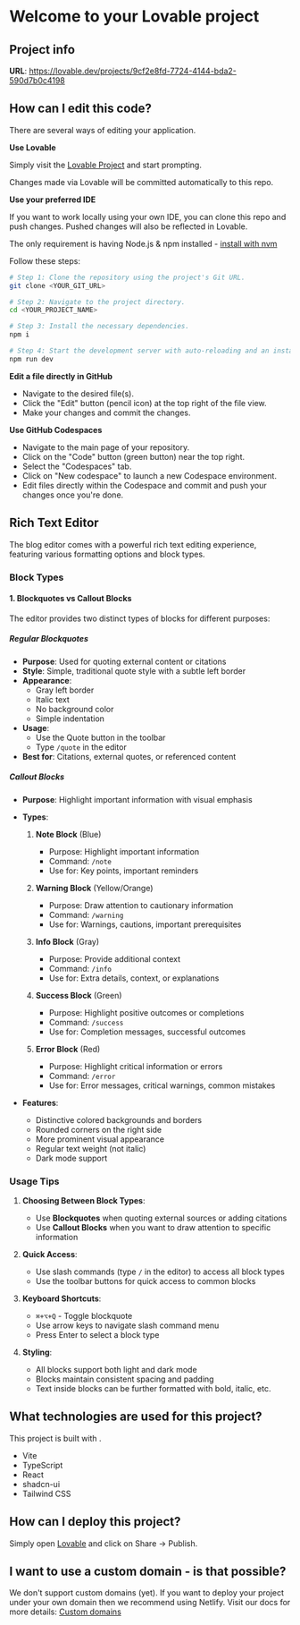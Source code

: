 # Welcome to your Lovable project

## Project info

**URL**: https://lovable.dev/projects/9cf2e8fd-7724-4144-bda2-590d7b0c4198

## How can I edit this code?

There are several ways of editing your application.

**Use Lovable**

Simply visit the [Lovable Project](https://lovable.dev/projects/9cf2e8fd-7724-4144-bda2-590d7b0c4198) and start prompting.

Changes made via Lovable will be committed automatically to this repo.

**Use your preferred IDE**

If you want to work locally using your own IDE, you can clone this repo and push changes. Pushed changes will also be reflected in Lovable.

The only requirement is having Node.js & npm installed - [install with nvm](https://github.com/nvm-sh/nvm#installing-and-updating)

Follow these steps:

```sh
# Step 1: Clone the repository using the project's Git URL.
git clone <YOUR_GIT_URL>

# Step 2: Navigate to the project directory.
cd <YOUR_PROJECT_NAME>

# Step 3: Install the necessary dependencies.
npm i

# Step 4: Start the development server with auto-reloading and an instant preview.
npm run dev
```

**Edit a file directly in GitHub**

- Navigate to the desired file(s).
- Click the "Edit" button (pencil icon) at the top right of the file view.
- Make your changes and commit the changes.

**Use GitHub Codespaces**

- Navigate to the main page of your repository.
- Click on the "Code" button (green button) near the top right.
- Select the "Codespaces" tab.
- Click on "New codespace" to launch a new Codespace environment.
- Edit files directly within the Codespace and commit and push your changes once you're done.

## Rich Text Editor

The blog editor comes with a powerful rich text editing experience, featuring various formatting options and block types.

### Block Types

#### 1. Blockquotes vs Callout Blocks

The editor provides two distinct types of blocks for different purposes:

##### Regular Blockquotes
- **Purpose**: Used for quoting external content or citations
- **Style**: Simple, traditional quote style with a subtle left border
- **Appearance**: 
  - Gray left border
  - Italic text
  - No background color
  - Simple indentation
- **Usage**: 
  - Use the Quote button in the toolbar
  - Type `/quote` in the editor
- **Best for**: Citations, external quotes, or referenced content

##### Callout Blocks
- **Purpose**: Highlight important information with visual emphasis
- **Types**:
  1. **Note Block** (Blue)
     - Purpose: Highlight important information
     - Command: `/note`
     - Use for: Key points, important reminders
  
  2. **Warning Block** (Yellow/Orange)
     - Purpose: Draw attention to cautionary information
     - Command: `/warning`
     - Use for: Warnings, cautions, important prerequisites
  
  3. **Info Block** (Gray)
     - Purpose: Provide additional context
     - Command: `/info`
     - Use for: Extra details, context, or explanations
  
  4. **Success Block** (Green)
     - Purpose: Highlight positive outcomes or completions
     - Command: `/success`
     - Use for: Completion messages, successful outcomes
  
  5. **Error Block** (Red)
     - Purpose: Highlight critical information or errors
     - Command: `/error`
     - Use for: Error messages, critical warnings, common mistakes

- **Features**:
  - Distinctive colored backgrounds and borders
  - Rounded corners on the right side
  - More prominent visual appearance
  - Regular text weight (not italic)
  - Dark mode support

### Usage Tips

1. **Choosing Between Block Types**:
   - Use **Blockquotes** when quoting external sources or adding citations
   - Use **Callout Blocks** when you want to draw attention to specific information

2. **Quick Access**:
   - Use slash commands (type `/` in the editor) to access all block types
   - Use the toolbar buttons for quick access to common blocks

3. **Keyboard Shortcuts**:
   - `⌘+⌥+Q` - Toggle blockquote
   - Use arrow keys to navigate slash command menu
   - Press Enter to select a block type

4. **Styling**:
   - All blocks support both light and dark mode
   - Blocks maintain consistent spacing and padding
   - Text inside blocks can be further formatted with bold, italic, etc.

## What technologies are used for this project?

This project is built with .

- Vite
- TypeScript
- React
- shadcn-ui
- Tailwind CSS

## How can I deploy this project?

Simply open [Lovable](https://lovable.dev/projects/9cf2e8fd-7724-4144-bda2-590d7b0c4198) and click on Share -> Publish.

## I want to use a custom domain - is that possible?

We don't support custom domains (yet). If you want to deploy your project under your own domain then we recommend using Netlify. Visit our docs for more details: [Custom domains](https://docs.lovable.dev/tips-tricks/custom-domain/)
